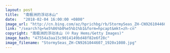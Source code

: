 ```yaml
---
layout: post
title:  "南极洲的浮动冰山"
date:   "2018-02-04 16:00:00 +0800"
image_url: "http://cn.bing.com/az/hprichbg/rb/StormySeas_ZH-CN9261044607_1920x1080.jpg"
link: "/search?q=%e5%86%b0%e5%b1%b1&form=hpcapt&mkt=zh-cn"
copyright: "南极洲的浮动冰山 (© Ray Hems/Getty Images)"
image_hash: "47554a3aa15c9014149bd48f82e6f28c"
image_filename: "StormySeas_ZH-CN9261044607_1920x1080.jpg"
---
```

